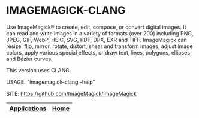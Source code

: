 # IMAGEMAGICK-CLANG
 
 Use ImageMagick® to create, edit, compose, or convert  digital images. It can read and write images in a variety  of formats (over 200) including PNG, JPEG, GIF, WebP,  HEIC, SVG, PDF, DPX, EXR and TIFF. ImageMagick can resize,  flip, mirror, rotate, distort, shear and transform images,  adjust image colors, apply various special effects, or  draw text, lines, polygons, ellipses and Bézier curves.

 This version uses CLANG.

 USAGE: "imagemagick-clang -help"
 
 SITE: https://github.com/ImageMagick/ImageMagick

 | [Applications](https://portable-linux-apps.github.io/apps.html) | [Home](https://portable-linux-apps.github.io)
 | --- | --- |
